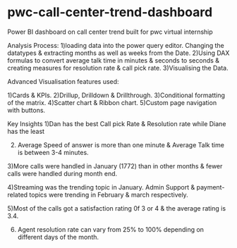 # pwc-call-center-trend-dashboard
Power BI dashboard on call center trend built for pwc virtual internship

Analysis Process:
1)loading data into the power query editor. Changing the datatypes & extracting months as well as weeks from the Date.
2)Using DAX formulas to convert average talk time in minutes & seconds to seconds & creating measures for resolution rate & call pick rate.
3)Visualising the Data.

Advanced Visualisation features used:

1)Cards & KPIs.
2)Drillup, Drilldown & Drillthrough.
3)Conditional formatting of the matrix.
4)Scatter chart & Ribbon chart.
5)Custom page navigation with buttons.

Key Insights
1)Dan has the best Call pick Rate & Resolution rate while Diane has the least

2) Average Speed of answer is more than one minute & Average Talk time is between 3-4 minutes.

3)More calls were handled in January (1772) than in other months & fewer calls were handled during month end.

4)Streaming was the trending topic in January. Admin Support & payment-related topics were trending in February & march respectively.

5)Most of the calls got a satisfaction rating 0f 3 or 4 & the average rating is 3.4.

6) Agent resolution rate can vary from 25% to 100% depending on different days of the month.
